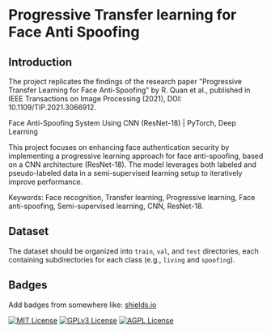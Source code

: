 
# Progressive Transfer learning for Face Anti Spoofing

## Introduction
The project replicates the findings of the research paper "Progressive Transfer Learning for Face Anti-Spoofing" by R. Quan et al., published in IEEE Transactions on Image Processing (2021), DOI: 10.1109/TIP.2021.3066912.

Face Anti-Spoofing System Using CNN (ResNet-18) | PyTorch, Deep Learning

This project focuses on enhancing face authentication security by implementing a progressive learning approach for face anti-spoofing, based on a CNN architecture (ResNet-18). The model leverages both labeled and pseudo-labeled data in a semi-supervised learning setup to iteratively improve performance.

Keywords: Face recognition, Transfer learning, Progressive learning, Face anti-spoofing, Semi-supervised learning, CNN, ResNet-18.

## Dataset
The dataset should be organized into `train`, `val`, and `test` directories, each containing subdirectories for each class (e.g., `living` and `spoofing`).




## Badges

Add badges from somewhere like: [shields.io](https://shields.io/)

[![MIT License](https://img.shields.io/badge/License-MIT-green.svg)](https://choosealicense.com/licenses/mit/)
[![GPLv3 License](https://img.shields.io/badge/License-GPL%20v3-yellow.svg)](https://opensource.org/licenses/)
[![AGPL License](https://img.shields.io/badge/license-AGPL-blue.svg)](http://www.gnu.org/licenses/agpl-3.0)

